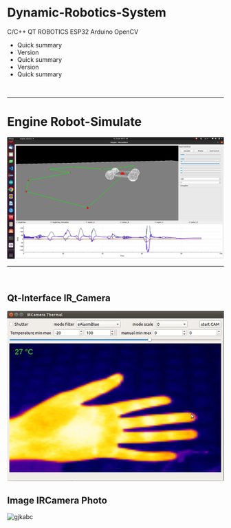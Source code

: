 # Dynamic-Robotics-System
C/C++ QT ROBOTICS ESP32 Arduino OpenCV

* Quick summary
* Version
* Quick summary
* Version
* Quick summary



<br/>

***

# Engine Robot-Simulate 

![bandicam 2020-07-31 03-50-36-209](https://github.com/werasaimon/IEngine_Robotics/blob/test/img/demo.png)



***

<br/> 

## Qt-Interface IR_Camera
![gjkabc](https://github.com/werasaimon/IRCamera_OpenCV__QtWidget/blob/main/image/thermal_img.png)

## Image IRCamera Photo
![gjkabc](http://documentation.evocortex.com/libirimager2/html/household.png)
<br/>
